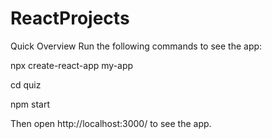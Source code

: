 # ReactProjects

Quick Overview
Run the following commands to see the app:

npx create-react-app my-app

cd quiz

npm start


Then open http://localhost:3000/ to see the app.
